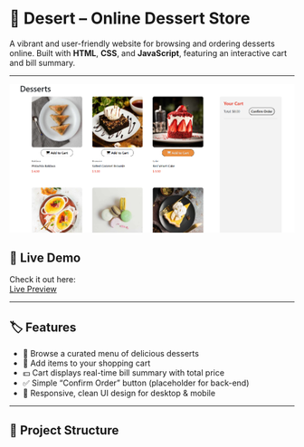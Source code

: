 # 🍰 Desert – Online Dessert Store

A vibrant and user-friendly website for browsing and ordering desserts online. Built with **HTML**, **CSS**, and **JavaScript**, featuring an interactive cart and bill summary.

---
<img src = "Screenshot 2024-12-10 150108.png"/>


## 🔗 Live Demo

Check it out here:  
<a href = "https://venkatesh-khatake.github.io/Desert_Website/">Live Preview</a>

---

## 🏷️ Features

- 🎂 Browse a curated menu of delicious desserts
- 🛒 Add items to your shopping cart
- 💵 Cart displays real-time bill summary with total price
- ✅ Simple “Confirm Order” button (placeholder for back-end)
- 🎨 Responsive, clean UI design for desktop & mobile

---

## 📁 Project Structure



